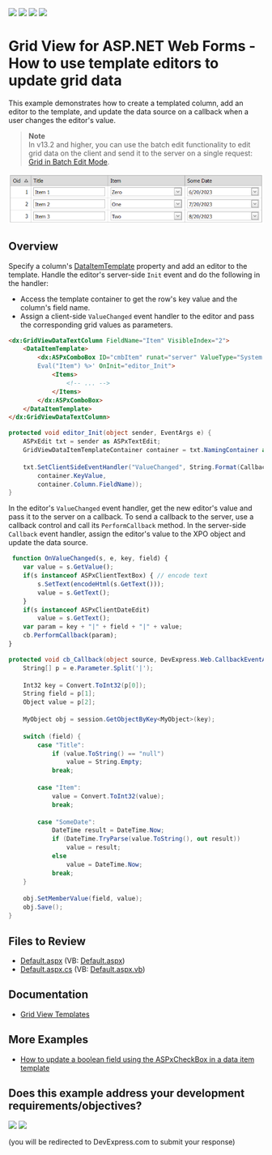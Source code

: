 <!-- default badges list -->
![](https://img.shields.io/endpoint?url=https://codecentral.devexpress.com/api/v1/VersionRange/128541910/13.1.4%2B)
[![](https://img.shields.io/badge/Open_in_DevExpress_Support_Center-FF7200?style=flat-square&logo=DevExpress&logoColor=white)](https://supportcenter.devexpress.com/ticket/details/E2333)
[![](https://img.shields.io/badge/📖_How_to_use_DevExpress_Examples-e9f6fc?style=flat-square)](https://docs.devexpress.com/GeneralInformation/403183)
[![](https://img.shields.io/badge/💬_Leave_Feedback-feecdd?style=flat-square)](#does-this-example-address-your-development-requirementsobjectives)
<!-- default badges end -->
# Grid View for ASP.NET Web Forms - How to use template editors to update grid data

This example demonstrates how to create a templated column, add an editor to the template, and update the data source on a callback when a user changes the editor's value.

> **Note**  
> In v13.2 and higher, you can use the batch edit functionality to edit grid data on the client and send it to the server on a single request: [Grid in Batch Edit Mode](https://docs.devexpress.com/AspNet/16443/components/grid-view/concepts/edit-data/batch-edit-mode).

![Use template editors to update grid data](TemplateEditors.png)

## Overview

Specify a column's [DataItemTemplate](https://docs.devexpress.com/AspNet/DevExpress.Web.GridViewDataColumn.DataItemTemplate) property and add an editor to the template. Handle the editor's server-side `Init` event and do the following in the handler:

* Access the template container to get the row's key value and the column's field name.
* Assign a client-side `ValueChanged` event handler to the editor and pass the corresponding grid values as parameters.

```aspx
<dx:GridViewDataTextColumn FieldName="Item" VisibleIndex="2">
    <DataItemTemplate>
        <dx:ASPxComboBox ID="cmbItem" runat="server" ValueType="System.Int32" Value='<%#
        Eval("Item") %>' OnInit="editor_Init">
            <Items>
                <!-- ... -->
            </Items>
        </dx:ASPxComboBox>
    </DataItemTemplate>
</dx:GridViewDataTextColumn>
```

```cs
protected void editor_Init(object sender, EventArgs e) {
    ASPxEdit txt = sender as ASPxTextEdit;
    GridViewDataItemTemplateContainer container = txt.NamingContainer as GridViewDataItemTemplateContainer;

    txt.SetClientSideEventHandler("ValueChanged", String.Format(CallbackArgumentFormat,
        container.KeyValue,
        container.Column.FieldName));
}
```

In the editor's `ValueChanged` event handler, get the new editor's value and pass it to the server on a callback. To send a callback to the server, use a callback control and call its `PerformCallback` method. In the server-side `Callback` event handler, assign the editor's value to the XPO object and update the data source.

```js
 function OnValueChanged(s, e, key, field) {
    var value = s.GetValue();
    if(s instanceof ASPxClientTextBox) { // encode text
        s.SetText(encodeHtml(s.GetText()));
        value = s.GetText();
    }
    if(s instanceof ASPxClientDateEdit)
        value = s.GetText();
    var param = key + "|" + field + "|" + value;
    cb.PerformCallback(param);
}
```

```cs
protected void cb_Callback(object source, DevExpress.Web.CallbackEventArgs e) {
    String[] p = e.Parameter.Split('|');

    Int32 key = Convert.ToInt32(p[0]);
    String field = p[1];
    Object value = p[2];

    MyObject obj = session.GetObjectByKey<MyObject>(key);

    switch (field) {
        case "Title":
            if (value.ToString() == "null")
                value = String.Empty;
            break;

        case "Item":
            value = Convert.ToInt32(value);
            break;

        case "SomeDate":
            DateTime result = DateTime.Now;
            if (DateTime.TryParse(value.ToString(), out result))
                value = result;
            else
                value = DateTime.Now;
            break;
    }

    obj.SetMemberValue(field, value);
    obj.Save();
}
```

## Files to Review

* [Default.aspx](./CS/WebSite/Default.aspx) (VB: [Default.aspx](./VB/WebSite/Default.aspx))
* [Default.aspx.cs](./CS/WebSite/Default.aspx.cs) (VB: [Default.aspx.vb](./VB/WebSite/Default.aspx.vb))

## Documentation

* [Grid View Templates](https://docs.devexpress.com/AspNet/3718/components/grid-view/concepts/templates)

## More Examples

* [How to update a boolean field using the ASPxCheckBox in a data item template](https://github.com/DevExpress-Examples/how-to-update-a-boolean-field-using-the-aspxcheckbox-in-a-dataitem-template-e2313)
<!-- feedback -->
## Does this example address your development requirements/objectives?

[<img src="https://www.devexpress.com/support/examples/i/yes-button.svg"/>](https://www.devexpress.com/support/examples/survey.xml?utm_source=github&utm_campaign=asp-net-web-forms-grid-use-template-editors-to-update-data-on-callbacks&~~~was_helpful=yes) [<img src="https://www.devexpress.com/support/examples/i/no-button.svg"/>](https://www.devexpress.com/support/examples/survey.xml?utm_source=github&utm_campaign=asp-net-web-forms-grid-use-template-editors-to-update-data-on-callbacks&~~~was_helpful=no)

(you will be redirected to DevExpress.com to submit your response)
<!-- feedback end -->
